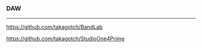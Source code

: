 ### DAW
---
https://github.com/takagotch/BandLab

https://github.com/takagotch/StudioOne4Prime

```
```

```
```

```
```


